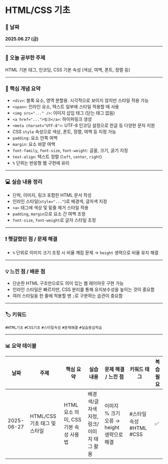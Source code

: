 # HTML/CSS 기초

### 📅 날짜  
**2025.06.27 (금)**

---

### 📘 오늘 공부한 주제  
HTML 기본 태그, 인코딩, CSS 기본 속성 (색상, 여백, 폰트, 정렬 등)

---

### 📝 핵심 개념 요약

- `<div>`: 블록 요소, 영역 분할용. 시각적으로 보이지 않지만 스타일 적용 가능  
- `<span>`: 인라인 요소, 텍스트 일부에 스타일 적용할 때 사용  
- `<img src="..." />`: 이미지 삽입 태그 (닫는 태그 없음)  
- `<a href="...">링크</a>`: 하이퍼링크 생성  
- `<meta charset="UTF-8">`: UTF-8 인코딩 설정으로 한글 등 다양한 문자 지원  
- CSS `style` 속성으로 색상, 폰트, 정렬, 여백 등 지정 가능  
- `padding`: 요소 안쪽 여백  
- `margin`: 요소 바깥 여백  
- `font-family`, `font-size`, `font-weight`: 글꼴, 크기, 굵기 지정  
- `text-align`: 텍스트 정렬 (`left`, `center`, `right`)  
- `%` 단위는 반응형 웹 구현에 유리  

---

### 💻 실습 내용 정리

- 단락, 이미지, 링크 포함한 HTML 문서 작성  
- 인라인 스타일(`style="..."`)로 배경색, 글자색 지정  
- `<a>` 태그에 색상 및 밑줄 제거 스타일 적용  
- `padding`, `margin`으로 요소 간 여백 조정  
- `font-size`, `font-weight`로 글자 스타일 조정  

---

### ❗ 헷갈렸던 점 / 문제 해결

- `%` 단위로 이미지 크기 조정 시 비율 깨짐 문제 → `height` 생략으로 비율 유지 해결

---

### 💡 느낀 점 / 배운 점

- 단순한 HTML 구조만으로도 의미 있는 웹 레이아웃 구현 가능  
- 인라인 스타일은 빠르지만, CSS 분리를 통해 유지보수성을 높이는 것이 중요함  
- 여러 스타일을 한 줄에 적용할 땐 `;`로 구분하는 습관이 중요함  

---

### 🏷️ 키워드  
`#HTML기초` `#CSS기초` `#스타일속성` `#문제해결` `#실습중심학습`

---

### 📊 요약 테이블

| 날짜        | 주제                       | 핵심 요약                             | 실습 내용                                | 문제 해결 / 느낀 점                                  | 키워드 태그                       | 복습 필요 |
|-------------|----------------------------|----------------------------------------|------------------------------------------|--------------------------------------------------------|-----------------------------------|------------|
| 2025-06-27  | HTML/CSS 기초 태그 및 스타일 | HTML 요소 의미, CSS 기본 속성 사용법 | 배경색/글자색 지정, 링크/이미지 태그 활용 | 이미지 % 크기 오류 → height 생략으로 해결           | #스타일속성 #HTML #CSS             | ✅         |
